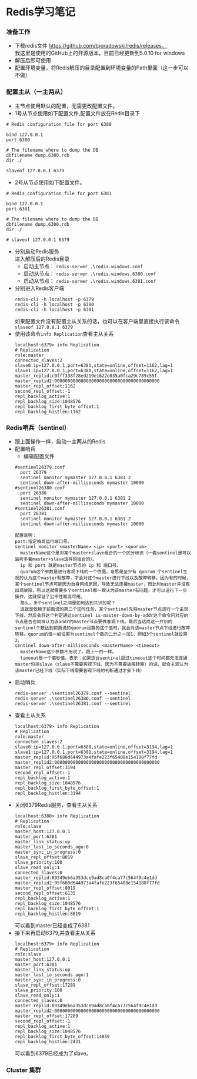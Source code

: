 # Redis学习笔记
### 准备工作
- 下载redis文件 https://github.com/tporadowski/redis/releases。  
  我这里是使用的GitHub上的开源版本，目前已经更新到5.0.10 for windows
- 解压后即可使用
- 配置环境变量，将Redis解压的目录配置到环境变量的Path里面（这一步可以不做）

### 配置主从（一主两从）
- 主节点使用默认的配置，无需更改配置文件。
- 1号从节点使用如下配置文件,配置文件放在Redis目录下
````
# Redis configuration file for port 6380

bind 127.0.0.1
port 6380

# The filename where to dump the DB
dbfilename dump.6380.rdb
dir ./

slaveof 127.0.0.1 6379
````
- 2号从节点使用如下配置文件。  
````
# Redis configuration file for port 6381

bind 127.0.0.1
port 6381

# The filename where to dump the DB
dbfilename dump.6380.rdb
dir ./

# slaveof 127.0.0.1 6379
````
- 分别启动Redis服务  
  进入解压后的Redis目录
  - 启动主节点： ``redis-server .\redis.windows.conf``  
  - 启动从节点： ``redis-server .\redis.windows.6380.conf``  
  - 启动从节点： ``redis-server .\redis.windows.6381.conf``  
- 分别进入Redis客户端
    ````
   redis-cli -h localhost -p 6379
   redis-cli -h localhost -p 6380
   redis-cli -h localhost -p 6381
    ````
  如果配置文件没有配置主从关系的话，也可以在客户端里直接执行该命令``slaveof 127.0.0.1 6379``
- 使用该命令``info Replication``查看主从关系
  ````
  localhost:6379> info Replication
  # Replication
  role:master
  connected_slaves:2
  slave0:ip=127.0.0.1,port=6381,state=online,offset=1162,lag=1
  slave1:ip=127.0.0.1,port=6380,state=online,offset=1162,lag=1
  master_replid:c0fff338f28ed219e1622e835a0fca29c789c55f
  master_replid2:0000000000000000000000000000000000000000
  master_repl_offset:1162
  second_repl_offset:-1
  repl_backlog_active:1
  repl_backlog_size:1048576
  repl_backlog_first_byte_offset:1
  repl_backlog_histlen:1162
  ````

### Redis哨兵（sentinel）
- 跟上面操作一样，启动一主两从的Redis
- 配置哨兵
  - 编辑配置文件
  ````
  #sentinel26379.conf
    port 26379
    sentinel monitor mymaster 127.0.0.1 6381 2
    sentinel down-after-milliseconds mymaster 10000
  #sentinel26380.conf
    port 26380
    sentinel monitor mymaster 127.0.0.1 6381 2
    sentinel down-after-milliseconds mymaster 10000
  #sentinel26381.conf
    port 26381
    sentinel monitor mymaster 127.0.0.1 6381 2
    sentinel down-after-milliseconds mymaster 10000
  ````
  ````
  配置说明：
  port:指定哨兵运行端口号。  
  sentinel monitor <masterName> <ip> <port> <quorum>
    masterName这个是对某个master+slave组合的一个区分标识（一套sentinel是可以监听多套master+slave这样的组合的）。
    ip 和 port 就是master节点的 ip 和 端口号。
    quorum这个参数是进行客观下线的一个依据，意思是至少有 quorum 个sentinel主观的认为这个master有故障，才会对这个master进行下线以及故障转移。因为有的时候，某个sentinel节点可能因为自身网络原因，导致无法连接master，而此时master并没有出现故障，所以这就需要多个sentinel都一致认为该master有问题，才可以进行下一步操作，这就保证了公平性和高可用。
    那么，多个sentinel之间是如何达到共识的呢？
    这就是依赖于前面说的第二个定时任务，某个sentinel先将master节点进行一个主观下线，然后会将这个判定通过sentinel is-master-down-by-addr这个命令问对应的节点是否也同样认为该addr的master节点要做客观下线。最后当达成这一共识的sentinel个数达到前面说的quorum设置的这个值时，就会对该master节点下线进行故障转移。quorum的值一般设置为sentinel个数的二分之一加1，例如3个sentinel就设置2。
  sentinel down-after-milliseconds <masterName> <timeout>
    masterName这个参数不用说了，跟上一的一样。
    timeout是一个毫秒值，表示：如果这台sentinel超过timeout这个时间都无法连通master包括slave（slave不需要客观下线，因为不需要故障转移）的话，就会主观认为该master已经下线（实际下线需要客观下线的判断通过才会下线）
  ````
- 启动哨兵
  ````
  redis-server .\sentinel26379.conf --sentinel
  redis-server .\sentinel26380.conf --sentinel
  redis-server .\sentinel26381.conf --sentinel
  ````
- 查看主从关系
  ````
  localhost:6379> info Replication
  # Replication
  role:master
  connected_slaves:2
  slave0:ip=127.0.0.1,port=6380,state=online,offset=3194,lag=1
  slave1:ip=127.0.0.1,port=6381,state=online,offset=3194,lag=1
  master_replid:95f680d644973a4fafe223f65408e154188f77fd
  master_replid2:0000000000000000000000000000000000000000
  master_repl_offset:3194
  second_repl_offset:-1
  repl_backlog_active:1
  repl_backlog_size:1048576
  repl_backlog_first_byte_offset:1
  repl_backlog_histlen:3194
  ````
- 关闭6379Redis服务，查看主从关系
  ````
  localhost:6380> info Replication
  # Replication
  role:slave
  master_host:127.0.0.1
  master_port:6381
  master_link_status:up
  master_last_io_seconds_ago:0
  master_sync_in_progress:0
  slave_repl_offset:8019
  slave_priority:100
  slave_read_only:1
  connected_slaves:0
  master_replid:89349eb6a353dce9ad8ca0f4ca77c564f9c4e1dd
  master_replid2:95f680d644973a4fafe223f65408e154188f77fd
  master_repl_offset:8019
  second_repl_offset:6135
  repl_backlog_active:1
  repl_backlog_size:1048576
  repl_backlog_first_byte_offset:1
  repl_backlog_histlen:8019
  ````
  可以看到master已经变成了6381
- 接下来再启动6379,并查看主从关系
  ````
  localhost:6379> info Replication
  # Replication
  role:slave
  master_host:127.0.0.1
  master_port:6381
  master_link_status:up
  master_last_io_seconds_ago:1
  master_sync_in_progress:0
  slave_repl_offset:17289
  slave_priority:100
  slave_read_only:1
  connected_slaves:0
  master_replid:89349eb6a353dce9ad8ca0f4ca77c564f9c4e1dd
  master_replid2:0000000000000000000000000000000000000000
  master_repl_offset:17289
  second_repl_offset:-1
  repl_backlog_active:1
  repl_backlog_size:1048576
  repl_backlog_first_byte_offset:14859
  repl_backlog_histlen:2431
  ````
  可以看到6379已经成为了slave。
  
### Cluster 集群